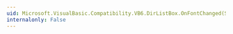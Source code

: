 ```yaml
---
uid: Microsoft.VisualBasic.Compatibility.VB6.DirListBox.OnFontChanged(System.EventArgs)
internalonly: False
---
```

